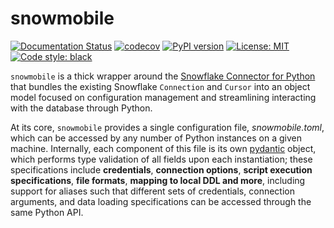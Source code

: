 # snowmobile

[![Documentation Status](https://readthedocs.org/projects/snowmobile/badge/?version=latest)](https://snowmobile.readthedocs.io/en/latest/?badge=latest#)
[![codecov](https://codecov.io/gh/GEM7318/Snowmobile/branch/0.2.1/graph/badge.svg?token=UCMCWRIIJ8)](https://codecov.io/gh/GEM7318/Snowmobile)
[![PyPI version](https://badge.fury.io/py/snowmobile.svg)](https://badge.fury.io/py/snowmobile)
[![License: MIT](https://img.shields.io/badge/License-MIT-blue.svg)](https://github.com/GEM7318/Snowmobile/blob/master/LICENSE.txt)
[![Code style: black](https://img.shields.io/badge/code%20style-black-000000.svg)](https://github.com/psf/black)

`snowmobile` is a thick wrapper around the [Snowflake Connector for Python](https://docs.snowflake.com/en/user-guide/python-connector.html) that bundles the existing Snowflake `Connection` and `Cursor` into an object model focused on configuration management and streamlining interacting with the database through Python.

At its core, `snowmobile` provides a single configuration file, *snowmobile.toml*, which can be accessed by any number of Python instances on a given machine. Internally, each component of this file is its own [pydantic](https://pydantic-docs.helpmanual.io/) object, which performs type validation of all fields upon each instantiation; these specifications include **credentials**, **connection options**, **script execution specifications**, **file formats**, **mapping to local DDL and more**, including support for aliases such that different sets of credentials, connection arguments, and data loading specifications can be accessed through the same Python API.
